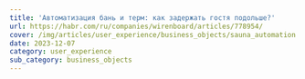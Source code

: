 ```yaml
---
title: 'Автоматизация бань и терм: как задержать гостя подольше?'
url: https://habr.com/ru/companies/wirenboard/articles/778954/
cover: /img/articles/user_experience/business_objects/sauna_automation.jpg
date: 2023-12-07
category: user_experience
sub_category: business_objects
---
```

